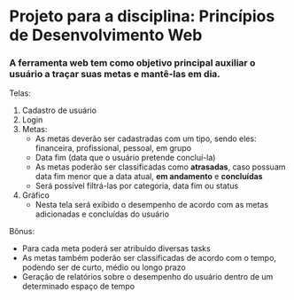 # Projeto para a disciplina: Princípios de Desenvolvimento Web 

### A ferramenta web tem como objetivo principal auxiliar o usuário a traçar suas metas e mantê-las em dia.

Telas: 

1. Cadastro de usuário
2. Login
3. Metas:
    - As metas deverão ser cadastradas com um tipo, sendo eles: financeira, profissional, pessoal, em grupo
	- Data fim (data que o usuário pretende concluí-la)
    - As metas poderão ser classificadas como **atrasadas**, caso possuam data fim menor que a data atual, **em andamento** e **concluídas**
    - Será possível filtrá-las por categoria, data fim ou status
4. Gráfico
    - Nesta tela será exibido o desempenho de acordo com as metas adicionadas e concluídas do usuário

Bônus:

* Para cada meta poderá ser atribuído diversas tasks
* As metas também poderão ser classificadas de acordo com o tempo, podendo ser de curto, médio ou longo prazo 
* Geração de relatórios sobre o desempenho do usuário dentro de um determinado espaço de tempo
	

 